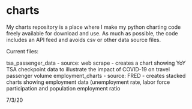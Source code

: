 # charts

My charts repository is a place where I make my python charting code freely available for download and use. 
As much as possible, the code includes an API feed and avoids csv or other data source files.

Current files:

tsa_passenger_data - source: web scrape - creates a chart showing YoY TSA checkpoint data to illustrate the impact of COVID-19 on travel passenger volume 
employment_charts - source: FRED - creates stacked charts showing employment data (unemployment rate, labor force participation and population employment ratio

7/3/20
